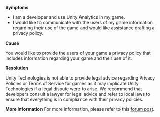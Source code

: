

**Symptoms**


- I am a developer and use Unity Analytics in my game.
- I would like to communicate with the users of my game information regarding their use of the game and would like assistance drafting a privacy policy.



**Cause**



You would like to provide the users of your game a privacy policy that includes information regarding your game and their use of it.



**Resolution**



Unity Technologies is not able to provide legal advice regarding Privacy Policies or Terms of Service for games as it may implicate Unity Technologies if a legal dispute were to arise. We recommend that developers consult a lawyer for legal advice and refer to local laws to ensure that everything is in compliance with their privacy policies.



**More Information** 
For more information, please refer to this [forum post](http://forum.unity3d.com/threads/privacy-policy.417479/).

